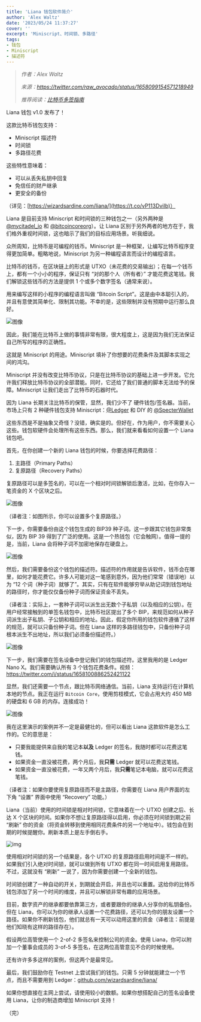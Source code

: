 ```yaml
---
title: 'Liana 钱包软件简介'
author: 'Alex Waltz'
date: '2023/05/24 11:37:27'
cover: ''
excerpt: 'Miniscript、时间锁、多路径'
tags:
- 钱包
- Miniscript
- 描述符
---
```



> *作者：Alex Waltz*
>
> *来源：<https://twitter.com/raw_avocado/status/1658099154571218949>*
>
> *推荐阅读：[比特币多签指南](https://www.btcstudy.org/2022/12/09/a-guide-for-bitcoin-multi-sig-wallets-by-mi-zeng/)*



Liana 钱包 v1.0 发布了！

这款比特币钱包支持：

- Miniscript 描述符
- 时间锁
- 多路径花费

这些特性意味着：

- 可以从丢失私钥中回复
- 免信任的财产继承
- 更安全的备份

（详见：[https://wizardsardine.com/liana/](https://t.co/vP113DviIb)）

Liana 是目前支持 Miniscript 和时间锁的三种钱包之一（另外两种是 [@mycitadel_io](https://twitter.com/mycitadel_io) 和 [@bitcoincoreorg](https://twitter.com/bitcoincoreorg)）。让 Liana 区别于另外两者的地方在于，我们格外重视时间锁，这也暗示了我们的目标应用场景。听我细说。

众所周知，比特币是可编程的钱币。Miniscript 是一种框架，让编写比特币程序变得更加简单。粗略地说，Miniscript 为另一种编程语言而设计的编程语言。

比特币的钱币，在区块链上的形式是 UTXO（未花费的交易输出）；在每一个钱币上，都有一个小小的程序，保证只有 “对的那个人（所有者）” 才能花费这笔钱。我们解锁这些钱币的方法是提供 1 个或多个数字签名（通常来说）。

用来编写这样的小程序的编程语言叫做 “Bitcoin Script”。这是由中本聪引入的，并且有意使其简单化、限制其功能。不幸的是，这些限制并没有预期中运行那么良好。

![图像](../images/liana-wallet-introduction-by-alex-waltz/01.jpg)

因此，我们能在比特币上做的事情非常有限，很大程度上，这是因为我们无法保证自己所写的程序的正确性。

这就是 Miniscript 的用途。Miniscript 填补了你想要的花费条件及其脚本实现之间的鸿沟。

Miniscript 并没有改变比特币协议，只是在比特币协议的基础上进一步开发。它允许我们释放比特币协议的全部潜能。同时，它还给了我们普通的脚本无法给予的保障。Miniscript 让我们走出了比特币的石器时代。

因为 Liana 长期关注比特币的保管，显然，我们少不了 硬件钱包/签名器。当前，市场上只有 2 种硬件钱包支持 Miniscript：[@Ledger](https://twitter.com/Ledger) 和 DIY 的 [@SpecterWallet](https://twitter.com/SpecterWallet)

这些东西是不是抽象又奇怪？没错，确实是的。但好在，作为用户，你不需要关心这些。钱包软硬件会处理所有这些东西。那么，我们就来看看如何设置一个 Liana 钱包吧。

首先，在你创建一个新的 Liana 钱包的时候，你要选择花费路径：

1. 主路径（Primary Paths）
2. 复原路径（Recovery Paths）

复原路径可以是多签名的，可以在一个相对时间锁解锁后激活，比如，在你存入一笔资金的 X 个区块之后。

![图像](../images/liana-wallet-introduction-by-alex-waltz/03.jpg)

（译者注：如图所示，你可以设置多个复原路径。）

下一步，你需要备份由这个钱包生成的 BIP39 种子词。这一步跟其它钱包非常类似，因为 BIP 39 得到了广泛的使用。这是一个热钱包（它会触网）。值得一提的是，当前，Liana 会将种子词不加密地保存在硬盘上。

![图像](../images/liana-wallet-introduction-by-alex-waltz/02.jpg)

然后，我们需要备份这个钱包的描述符。描述符的作用就是告诉软件，钱币会在哪里，如何才能花费它。许多人可能对这一笔感到意外，因为他们常常（错误地）以为 “12 个词（种子词）就够了”。其实，只有在软件能够穷举从助记词到钱包地址的路径时，你才能仅仅备份种子词而保证资金不丢失。

（译者注：实际上，一套种子词可以派生出无数个子私钥（以及相应的公钥）。在用户经常接触到的单签名钱包中，比特币社区提出了多个 BIP，来规范如何从种子词派生出子私钥、子公钥和相应的地址。因此，假定你所用的钱包软件遵循了这样的规范，就可以只备份种子词。但在 Liana 这样的多路径钱包中，只备份种子词根本派生不出地址，所以我们必须备份描述符。）

![图像](../images/liana-wallet-introduction-by-alex-waltz/04.jpg)

下一步，我们需要在签名设备中登记我们的钱包描述符。这里我用的是 Ledger Nano X。我们需要确认所有 3 个钱包花费条件。视频：https://twitter.com/i/status/1658100886252421122

显然，我们还需要一个节点，跟比特币网络通信。当前，Liana 支持运行在计算机本地的节点。我正在运行 `Bitcoin Core`，使用剪枝模式，它会占用大约 450 MB 的硬盘和 6 GB 的内存。连接成功！

![图像](../images/liana-wallet-introduction-by-alex-waltz/05.jpg)

我在这里演示的案例并不一定是最健壮的，但可以看出 Liana 这款软件是怎么工作的。它的意思是：

- 只要我能提供来自我的笔记本**以及** Ledger 的签名，我随时都可以花费这笔钱。
- 如果资金一直没被花费，两个月后，我**只需** Ledger 就可以花费这笔钱。
- 如果资金一直没被花费，一年又两个月后，我**只需**笔记本电脑，就可以花费这笔钱。

（译者注：如果你要使用复原路径而不是主路径，你需要在 Liana 用户界面的左下角 “设置” 界面中使用 “Recovery” 功能。）

Liana（当前）使用的时间锁是相对时间锁，它意味着在一个 UTXO 创建之后、长达 X 个区块的时间。如果你不想让复原路径得以启用，你必须在时间锁到期之前 “刷新” 你的资金（将资金转移到使用相同花费条件的另一个地址中）。钱包会在到期的时候提醒你。刷新本质上是左手倒右手。

![img](../images/liana-wallet-introduction-by-alex-waltz/06.jpg)

使用相对时间锁的另一个结果是，各个 UTXO 的复原路径启用时间是不一样的。如果我们引入绝对时间锁，就可以做到所有 UTXO 都在同一时间启用复用路径。不过，这就没有 “刷新” 一说了，因为你需要创建一个全新的钱包。

时间锁创建了一种自动的开关，到期就会开启，并且也可以重置。这给你的比特币钱包添加了另一个时间的维度，并且可以解锁非常有趣的应用场景。

目前，数字资产的继承都要依靠第三方，或者要跟你的继承人分享你的私钥备份。但在 Liana，你可以为你的继承人设置一个花费路径，还可以为你的朋友设置一个路径。如果你不刷新钱包，他们就总有一天可以动用这里的资金（译者注：前提是他们知晓有这样的路径存在）。

假设两位高管使用一个 2-of-2 多签名来控制公司的资金。使用 Liana，你可以附加一个董事会成员的 3-of-5 多签名，在这两位高管意见不合的时候使用。

还有许许多多这样的案例，但这两个是最常见。

最后，我们鼓励你在 Testnet 上尝试我们的钱包。只需 5 分钟就能建立一个节点，而且不需要用到 Ledger：[github.com/wizardsardine/liana/](https://t.co/dPthu25D6A)

如果你想直接在主网上尝试，请使用较小的数额。如果你想搭配自己的签名设备使用 Liana，让你的制造商增加 Miniscript 支持！

（完）